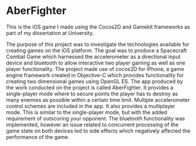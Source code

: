 AberFighter
===========

This is the iOS game I made using the Cocos2D and Gamekit frameworks as part of my dissertation at University.

The purpose of this project was to investigate the technologies available for creating games on the iOS platform. The goal was to produce a Spacecraft Combat Game which harnessed the accelerometer as a directional input device and bluetooth to allow interactive two player gaming as well as one player functionality.
The project made use of cocos2D for iPhone, a game engine framework created in Objective-C which provides functionality for creating two dimensional games using OpenGL ES.
The app produced by the work conducted on the project is called AberFighter. It provides a single-player mode where to secure points the player has to destroy as many enemies as possible within a certain time limit. Multiple accelerometer control schemes are included in the app.
It also provides a multiplayer mode. This is similar to the single-player mode, but with the added requirement of outscoring your opponent. The bluetooth functionality was implemented, however an issue related to concurrent processing of the game state on both devices led to side effects which negatively affected the performance of the game.
